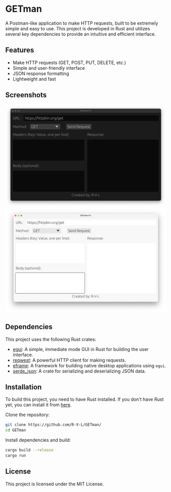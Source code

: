 # GETman

A Postman-like application to make HTTP requests, built to be extremely simple and easy to use. This project is developed in Rust and utilizes several key dependencies to provide an intuitive and efficient interface.

## Features

- Make HTTP requests (GET, POST, PUT, DELETE, etc.)
- Simple and user-friendly interface
- JSON response formatting
- Lightweight and fast

## Screenshots

![Dark mode](resources/screenshots/dark.png "Dark mode")
![Light mode](resources/screenshots/light.png "Light mode")

## Dependencies

This project uses the following Rust crates:

- [egui](https://crates.io/crates/egui): A simple, immediate mode GUI in Rust for building the user interface.
- [reqwest](https://crates.io/crates/reqwest): A powerful HTTP client for making requests.
- [eframe](https://crates.io/crates/eframe): A framework for building native desktop applications using `egui`.
- [serde_json](https://crates.io/crates/serde_json): A crate for serializing and deserializing JSON data.

## Installation

To build this project, you need to have Rust installed. If you don't have Rust yet, you can install it from [here](https://www.rust-lang.org/tools/install).

Clone the repository:

```bash
git clone https://github.com/R-V-L/GETman/
cd GETman
```

Install dependencies and build:
```bash
cargo build --release
cargo run
```

## License

This project is licensed under the MIT License.
